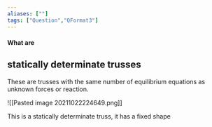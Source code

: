 ```yaml
---
aliases: [""]
tags: ["Question","QFormat3"]
---
```


#### What are
## statically determinate trusses
These are trusses with the same number of equilibrium equations as unknown forces or reaction.

![[Pasted image 20211022224649.png]]

This is a statically determinate truss, it has a fixed shape